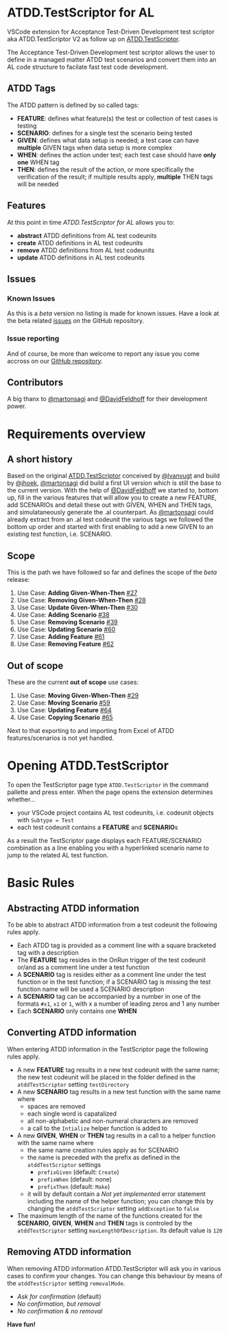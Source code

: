 # ATDD.TestScriptor for AL

VSCode extension for Acceptance Test-Driven Development test scriptor aka ATDD.TestScriptor V2 as follow up on [ATDD.TestScriptor](https://github.com/fluxxus-nl/ATDD.TestScriptor).

The Acceptance Test-Driven Development test scriptor allows the user to define in a managed matter ATDD test scenarios and convert them into an AL code structure to facilate fast test code development.

## ATDD Tags
The ATDD pattern is defined by so called tags:

*	**FEATURE**: defines what feature(s) the test or collection of test cases is testing
*	**SCENARIO**: defines for a single test the scenario being tested
*	**GIVEN**: defines what data setup is needed; a test case can have **multiple** GIVEN tags when data setup is more complex
*	**WHEN**: defines the action under test; each test case should have **only one** WHEN tag
*	**THEN**: defines the result of the action, or more specifically the verification of the result; if multiple results apply, **multiple** THEN tags will be needed

## Features
At this point in time *ATDD.TestScriptor for AL* allows you to:

- **abstract** ATDD definitions from AL test codeunits
- **create** ATDD definitions in AL test codeunits
- **remove** ATDD definitions from AL test codeunits
- **update** ATDD definitions in AL test codeunits

## Issues
### Known Issues
As this is a _beta_ version no listing is made for known issues. Have a look at the beta related [issues](https://github.com/fluxxus-nl/ATDD.TestScriptor.VSCodeExtension/issues?q=is%3Aopen+is%3Aissue+milestone%3A%22beta+release%22) on the GitHub repository.

### Issue reporting
And of course, be more than welcome to report any issue you come accross on our [GitHub repository](https://github.com/fluxxus-nl/ATDD.TestScriptor.VSCodeExtension/issues).
## Contributors
A big thanx to [@martonsagi](https://github.com/martonsagi) and [@DavidFeldhoff](https://github.com/DavidFeldhoff) for their development power.

# Requirements overview
## A short history 
Based on the original [ATDD.TestScriptor](https://github.com/fluxxus-nl/ATDD.TestScriptor) conceived by [@lvanvugt](https://github.com/lvanvugt) and build by [@jhoek](https://github.com/orgs/fluxxus-nl/people/jhoek), [@martonsagi](https://github.com/martonsagi) did build a first UI version which is still the base to the current version. With the help of [@DavidFeldhoff](https://github.com/DavidFeldhoff) we started to, bottom up, fill in the various features that will allow you to create a new FEATURE, add SCENARIOs and detail these out with GIVEN, WHEN and THEN tags, and simulataneously generate the .al counterpart.
As [@martonsagi](https://github.com/martonsagi) could already extract from an .al test codeunit the various tags we followed the bottom up order and started with first enabling to add a new GIVEN to an existing test function, i.e. SCENARIO.

## Scope
This is the path we have followed so far and defines the scope of the _beta_ release:

1. Use Case: **Adding Given-When-Then** [#27](https://github.com/fluxxus-nl/ATDD.TestScriptor.VSCodeExtension/issues/27)
1. Use Case: **Removing Given-When-Then** [#28](https://github.com/fluxxus-nl/ATDD.TestScriptor.VSCodeExtension/issues/28)
1. Use Case: **Update Given-When-Then** [#30](https://github.com/fluxxus-nl/ATDD.TestScriptor.VSCodeExtension/issues/30)
1. Use Case: **Adding Scenario** [#38](https://github.com/fluxxus-nl/ATDD.TestScriptor.VSCodeExtension/issues/38)
1. Use Case: **Removing Scenario** [#39](https://github.com/fluxxus-nl/ATDD.TestScriptor.VSCodeExtension/issues/39)
1. Use Case: **Updating Scenario** [#60](https://github.com/fluxxus-nl/ATDD.TestScriptor.VSCodeExtension/issues/60)
1. Use Case: **Adding Feature** [#61](https://github.com/fluxxus-nl/ATDD.TestScriptor.VSCodeExtension/issues/61)
1. Use Case: **Removing Feature** [#62](https://github.com/fluxxus-nl/ATDD.TestScriptor.VSCodeExtension/issues/62)

## Out of scope
These are the current **out of scope** use cases:

1. Use Case: **Moving Given-When-Then** [#29](https://github.com/fluxxus-nl/ATDD.TestScriptor.VSCodeExtension/issues/29)
1. Use Case: **Moving Scenario** [#59](https://github.com/fluxxus-nl/ATDD.TestScriptor.VSCodeExtension/issues/59)
1. Use Case: **Updating Feature** [#64](https://github.com/fluxxus-nl/ATDD.TestScriptor.VSCodeExtension/issues/64)
1. Use Case: **Copying Scenario** [#65](https://github.com/fluxxus-nl/ATDD.TestScriptor.VSCodeExtension/issues/65)

Next to that exporting to and importing from Excel of ATDD features/scenarios is not yet handled.

# Opening ATDD.TestScriptor
To open the TestScriptor page type `ATDD.TestScriptor` in the command pallette and press enter. When the page opens the extension determines whether...

- your VSCode project contains AL test codeunits, i.e. codeunit objects with `Subtype = Test`
- each test codeunit contains a **FEATURE** and **SCENARIO**s

As a result the TestScriptor page displays each FEATURE/SCENARIO combination as a line enabling you with a hyperlinked scenario name to jump to the related AL test function.

# Basic Rules
## Abstracting ATDD information
To be able to abstract ATDD information from a test codeunit the following rules apply.

- Each ATDD tag is provided as a comment line with a square bracketed tag with a description
- The **FEATURE** tag resides in the OnRun trigger of the test codeunit or/and as a comment line under a test function
- A **SCENARIO** tag is resides either as a comment line under the test function or in the test function; if a SCENARIO tag is missing the test function name will be used a SCENARIO description
- A **SCENARIO** tag can be accompanied by a number in one of the formats `#x1`, `x1` or `1`, with x a number of leading zeros and 1 any number
- Each **SCENARIO** only contains one **WHEN**

## Converting ATDD information
When entering ATDD information in the TestScriptor page the following rules apply.

- A new **FEATURE** tag results in a new test codeunit with the same name; the new test codeunit will be placed in the folder defined in the ``atddTestScriptor`` setting ``testDirectory``
- A new **SCENARIO** tag results in a new test function with the same name where
  - spaces are removed
  - each single word is capatalized
  - all non-alphabetic and non-numeral characters are removed
  - a call to the ``Intialize`` helper function is added to
- A new **GIVEN**, **WHEN** or **THEN** tag results in a call to a helper function with the same name where
  - the same name creation rules apply as for SCENARIO
  - the name is preceded with the prefix as defined in the ``atddTestScriptor`` settings
    - ``prefixGiven`` (default: ``Create``)
    - ``prefixWhen`` (default: none)
    - ``prefixThen`` (default: ``Make``)
  - it will by default contain a _Not yet implemented_ error statement including the name of the helper function; you can change this by changing the ``atddTestScriptor`` setting ``addException`` to ``false``
- The maximum length of the name of the functions created for the **SCENARIO**, **GIVEN**, **WHEN** and **THEN** tags is controled by the ``atddTestScriptor`` setting ``maxLengthOfDescription``. Its default value is ``120``

## Removing  ATDD information
When removing ATDD information ATDD.TestScriptor will ask you in various cases to confirm your changes. You can change this behaviour by means of the ``atddTestScriptor`` setting ``removalMode``.
- _Ask for confirmation_ (default)
- _No confirmation, but removal_
- _No confirmation & no removal_

**Have fun!**